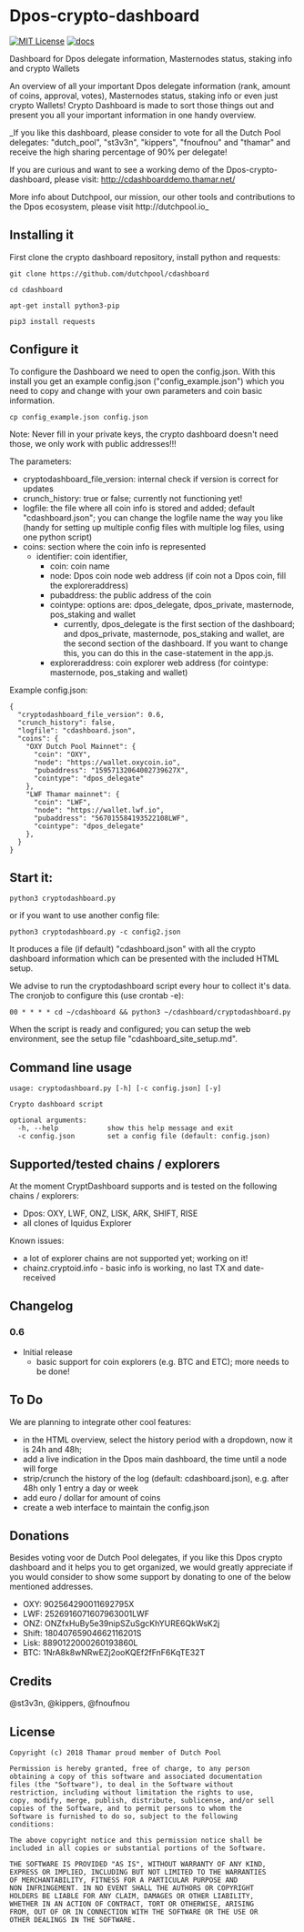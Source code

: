 # Dpos-crypto-dashboard
[![MIT License](http://img.shields.io/badge/license-MIT-blue.svg)](https://github.com/dutchpool/cdashboard/blob/master/LICENSE)
[![docs](https://img.shields.io/badge/doc-online-blue.svg)](https://github.com/dutchpool/cdashboard/wiki)


Dashboard for Dpos delegate information, Masternodes status, staking info and crypto Wallets

An overview of all your important Dpos delegate information (rank, amount of coins, approval, votes), Masternodes status, staking info or even just crypto Wallets!
Crypto Dashboard is made to sort those things out and present you all your important information in one handy overview.


_If you like this dashboard, please consider to vote for all the Dutch Pool delegates: "dutch_pool", "st3v3n", "kippers", "fnoufnou" and "thamar" and receive the high sharing percentage of 90% per delegate!

If you are curious and want to see a working demo of the Dpos-crypto-dashboard, please visit: http://cdashboarddemo.thamar.net/

More info about Dutchpool, our mission, our other tools and contributions to the Dpos ecosystem, please visit http://dutchpool.io_


## Installing it

First clone the crypto dashboard repository, install python and requests:

```git clone https://github.com/dutchpool/cdashboard```

```cd cdashboard```

```apt-get install python3-pip```

```pip3 install requests```


## Configure it

To configure the Dashboard we need to open the config.json. With this install you get an example config.json ("config_example.json") which you need to copy and change with your own parameters and coin basic information.

```cp config_example.json config.json```

Note: Never fill in your private keys, the crypto dashboard doesn't need those, we only work with public addresses!!!

The parameters:
- cryptodashboard_file_version: internal check if version is correct for updates
- crunch_history: true or false; currently not functioning yet!
- logfile: the file where all coin info is stored and added; default "cdashboard.json"; you can change the logfile name the way you like (handy for setting up multiple config files with multiple log files, using one python script)
- coins: section where the coin info is represented
   - identifier: coin identifier,
      - coin: coin name
      - node: Dpos coin node web address (if coin not a Dpos coin, fill the exploreraddress)
      - pubaddress: the public address of the coin
      - cointype: options are: dpos_delegate, dpos_private, masternode, pos_staking and wallet
         - currently, dpos_delegate is the first section of the dashboard; and dpos_private, masternode, pos_staking and wallet, are the second section of the dashboard. If you want to change this, you can do this in the case-statement in the app.js.
      - exploreraddress: coin explorer web address (for cointype: masternode, pos_staking and wallet)



Example config.json:
```
{
  "cryptodashboard_file_version": 0.6,
  "crunch_history": false,
  "logfile": "cdashboard.json",
  "coins": {
    "OXY Dutch Pool Mainnet": {
      "coin": "OXY",
      "node": "https://wallet.oxycoin.io",
      "pubaddress": "15957132064002739627X",
      "cointype": "dpos_delegate"
    },
    "LWF Thamar mainnet": {
      "coin": "LWF",
      "node": "https://wallet.lwf.io",
      "pubaddress": "567015584193522108LWF",
      "cointype": "dpos_delegate"
    },
  }
}
```



## Start it:

```python3 cryptodashboard.py```

or if you want to use another config file:

```python3 cryptodashboard.py -c config2.json```

It produces a file (if default) "cdashboard.json" with all the crypto dashboard information which can be presented with the included HTML setup.


We advise to run the cryptodashboard script every hour to collect it's data. The cronjob to configure this (use crontab -e):

`00 * * * * cd ~/cdashboard && python3 ~/cdashboard/cryptodashboard.py`

When the script is ready and configured; you can setup the web environment, see the setup file "cdashboard_site_setup.md".


## Command line usage

```
usage: cryptodashboard.py [-h] [-c config.json] [-y]

Crypto dashboard script

optional arguments:
  -h, --help            show this help message and exit
  -c config.json        set a config file (default: config.json)

```


## Supported/tested chains / explorers

At the moment CryptDashboard supports and is tested on the following chains / explorers:
- Dpos:  OXY, LWF, ONZ, LISK, ARK, SHIFT, RISE
- all clones of Iquidus Explorer

Known issues:
- a lot of explorer chains are not supported yet; working on it!
- chainz.cryptoid.info - basic info is working, no last TX and date-received

## Changelog

### 0.6
- Initial release
	- basic support for coin explorers (e.g. BTC and ETC); more needs to be done!


## To Do
We are planning to integrate other cool features:
- in the HTML overview, select the history period with a dropdown, now it is 24h and 48h;
- add a live indication in the Dpos main dashboard, the time until a node will forge
- strip/crunch the history of the log (default: cdashboard.json), e.g. after 48h only 1 entry a day or week
- add euro / dollar for amount of coins
- create a web interface to maintain the config.json




## Donations

Besides voting voor de Dutch Pool delegates, if you like this Dpos crypto dashboard and it helps you to get organized, we would greatly appreciate if you would consider to show some support by donating to one of the below mentioned addresses.

- OXY: 		902564290011692795X
- LWF: 		2526916071607963001LWF
- ONZ: 		ONZfxHuBy5e39nipSZuSgcKhYURE6QkWsK2j
- Shift: 	18040765904662116201S
- Lisk: 	8890122000260193860L
- BTC: 		1NrA8k8wNRwEZj2ooKQEf2fFnF6KqTE32T


## Credits

@st3v3n, @kippers, @fnoufnou


## License

```
Copyright (c) 2018 Thamar proud member of Dutch Pool

Permission is hereby granted, free of charge, to any person
obtaining a copy of this software and associated documentation
files (the "Software"), to deal in the Software without
restriction, including without limitation the rights to use,
copy, modify, merge, publish, distribute, sublicense, and/or sell
copies of the Software, and to permit persons to whom the
Software is furnished to do so, subject to the following
conditions:

The above copyright notice and this permission notice shall be
included in all copies or substantial portions of the Software.

THE SOFTWARE IS PROVIDED "AS IS", WITHOUT WARRANTY OF ANY KIND,
EXPRESS OR IMPLIED, INCLUDING BUT NOT LIMITED TO THE WARRANTIES
OF MERCHANTABILITY, FITNESS FOR A PARTICULAR PURPOSE AND
NON INFRINGEMENT. IN NO EVENT SHALL THE AUTHORS OR COPYRIGHT
HOLDERS BE LIABLE FOR ANY CLAIM, DAMAGES OR OTHER LIABILITY,
WHETHER IN AN ACTION OF CONTRACT, TORT OR OTHERWISE, ARISING
FROM, OUT OF OR IN CONNECTION WITH THE SOFTWARE OR THE USE OR
OTHER DEALINGS IN THE SOFTWARE.
```
